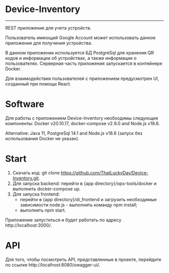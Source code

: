 # Device-Inventory

---
REST приложение для учета устройств.

Пользователь имеющий Google Account может использовать данное приложение для получения устройства.

В данном приложении используется БД PostgreSql для хранения QR кодов и информации об устройствах, а 
также информации о пользователях. Серверная часть приложения запускается в контейнере Docker.

Для взаимодействия пользователей с приложением предусмотрен UI, созданный при помощи React.

# Software

Для работы с приложением Device-Inventory необходимы следующие компоненты:
Docker v20.10.17, docker-compose v2.9.0 and Node.js v18.6.

Alternative: Java 11, PostgreSql 14.1 and Node.js v18.6 (запуск без использования Docker не указан).

# Start

1. Скачать код: git clone https://github.com/ThatLuckyDay/Device-Inventory.git.
2. Для запуска backend: перейти в {app directory}/ops-tools/docker и выполнить docker-compose up. 
3. Для запуска frontend:
   - перейти в {app directory}/di_frontend и загрузить необходимые зависимости node.js - выполнить 
   команду npm install;
   - выполнить npm start.

Приложение запуститься и будет работать по адресу http://localhost:3000/.

# API
Для того, чтобы посмотреть API, представленные в проекте, перейдите по ссылке http://localhost:8080/swagger-ui/.